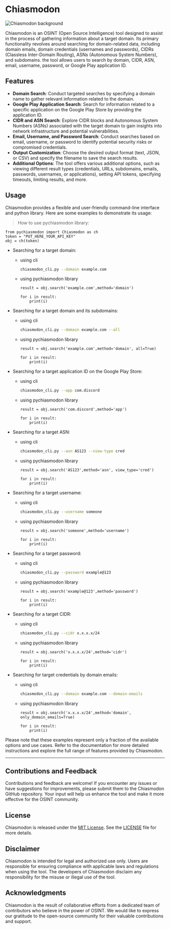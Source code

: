 
# Chiasmodon
![Chiasmodon background](https://upload.wikimedia.org/wikipedia/commons/1/1b/Chiasmodon_niger.jpg)

Chiasmodon is an OSINT (Open Source Intelligence) tool designed to assist in the process of gathering information about a target domain. Its primary functionality revolves around searching for domain-related data, including domain emails, domain credentials (usernames and passwords), CIDRs (Classless Inter-Domain Routing), ASNs (Autonomous System Numbers), and subdomains. the tool allows users to search by domain, CIDR, ASN, email, username, password, or Google Play application ID. 


## Features

- **Domain Search**: Conduct targeted searches by specifying a domain name to gather relevant information related to the domain.
- **Google Play Application Search**: Search for information related to a specific application on the Google Play Store by providing the application ID.
- **CIDR and ASN Search**: Explore CIDR blocks and Autonomous System Numbers (ASNs) associated with the target domain to gain insights into network infrastructure and potential vulnerabilities.
- **Email, Username, and Password Search**: Conduct searches based on email, username, or password to identify potential security risks or compromised credentials.
- **Output Customization**: Choose the desired output format (text, JSON, or CSV) and specify the filename to save the search results.
- **Additional Options**: The tool offers various additional options, such as viewing different result types (credentials, URLs, subdomains, emails, passwords, usernames, or applications), setting API tokens, specifying timeouts, limiting results, and more.

## Usage

Chiasmodon provides a flexible and user-friendly command-line interface and python library. Here are some examples to demonstrate its usage:
> How to use pychiasmodon library:
```python3
from pychiasmodon import Chiasmodon as ch 
token = "PUT_HERE_YOUR_API_KEY"
obj = ch(token)
```

- Searching for a target domain:
    - using cli
        ```bash
        chiasmodon_cli.py --domain example.com
        ```
    - using pychiasmodon library
        ```python3
        result = obj.search('example.com',method='domain')
        
        for i in result:
            print(i)
        ```

- Searching for a target domain and its subdomains:
    - using cli
        ```bash
        chiasmodon_cli.py --domain example.com --all
        ```
    - using pychiasmodon library
        ```python3
        result = obj.search('example.com',method='domain', all=True)
        
        for i in result:
            print(i)
        ```

- Searching for a target application ID on the Google Play Store:
    - using cli
        ```bash 
        chiasmodon_cli.py --app com.discord
        ```
    - using pychiasmodon library
        ```python3
        result = obj.search('com.discord',method='app')

        for i in result:
            print(i)
        ```

- Searching for a target ASN:
    - using cli
        ```bash 
        chiasmodon_cli.py --asn AS123 --view-type cred
        ```
    - using pychiasmodon library
        ```python3
        result = obj.search('AS123',method='asn', view_type='cred')

        for i in result:
            print(i)
        ```


- Searching for a target username:
    - using cli
        ```bash 
        chiasmodon_cli.py --username someone
        ```
    - using pychiasmodon library
        ```python3
        result = obj.search('someone',method='username')

        for i in result:
            print(i)
        ```

- Searching for a target password:

    - using cli
        ```bash 
        chiasmodon_cli.py --password example@123
        ```
    - using pychiasmodon library
        ```python3
        result = obj.search('example@123',method='password')

        for i in result:
            print(i)
        ```

- Searching for a target CIDR:

    - using cli
        ```bash 
        chiasmodon_cli.py --cidr x.x.x.x/24
        ```
    - using pychiasmodon library
        ```python3
        result = obj.search('x.x.x.x/24',method='cidr')

        for i in result:
            print(i)
        ```

- Searching for target credentials by domain emails:

    - using cli
        ```bash 
        chiasmodon_cli.py --domain example.com --domain-emails
        ```
    - using pychiasmodon library
        ```python3
        result = obj.search('x.x.x.x/24',method='domain', only_domain_emails=True)

        for i in result:
            print(i)
        ```

Please note that these examples represent only a fraction of the available options and use cases. Refer to the documentation for more detailed instructions and explore the full range of features provided by Chiasmodon.

------
## Contributions and Feedback

Contributions and feedback are welcome! If you encounter any issues or have suggestions for improvements, please submit them to the Chiasmodon GitHub repository. Your input will help us enhance the tool and make it more effective for the OSINT community.

## License

Chiasmodon is released under the [MIT License](https://opensource.org/licenses/MIT). See the [LICENSE](https://github.com/chiasmodon/LICENSE.txt) file for more details.

## Disclaimer

Chiasmodon is intended for legal and authorized use only. Users are responsible for ensuring compliance with applicable laws and regulations when using the tool. The developers of Chiasmodon disclaim any responsibility for the misuse or illegal use of the tool.

## Acknowledgments

Chiasmodon is the result of collaborative efforts from a dedicated team of contributors who believe in the power of OSINT. We would like to express our gratitude to the open-source community for their valuable contributions and support.